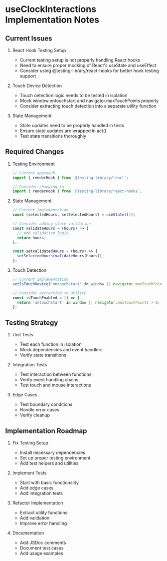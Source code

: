 # useClockInteractions Implementation Notes

## Current Issues

1. React Hook Testing Setup
   - Current testing setup is not properly handling React hooks
   - Need to ensure proper mocking of React's useState and useEffect
   - Consider using @testing-library/react-hooks for better hook testing support

2. Touch Device Detection
   - Touch detection logic needs to be tested in isolation
   - Mock window.ontouchstart and navigator.maxTouchPoints properly
   - Consider extracting touch detection into a separate utility function

3. State Management
   - State updates need to be properly handled in tests
   - Ensure state updates are wrapped in act()
   - Test state transitions thoroughly

## Required Changes

1. Testing Environment
   ```javascript
   // Current approach
   import { renderHook } from '@testing-library/react';

   // Consider changing to
   import { renderHook } from '@testing-library/react-hooks';
   ```

2. State Management
   ```javascript
   // Current implementation
   const [selectedHours, setSelectedHours] = useState([]);

   // Consider adding state validation
   const validateHours = (hours) => {
     // Add validation logic
     return hours;
   };
   
   const setValidatedHours = (hours) => {
     setSelectedHours(validateHours(hours));
   };
   ```

3. Touch Detection
   ```javascript
   // Current implementation
   setIsTouchDevice('ontouchstart' in window || navigator.maxTouchPoints > 0);

   // Consider extracting to utility
   const isTouchEnabled = () => {
     return 'ontouchstart' in window || navigator.maxTouchPoints > 0;
   };
   ```

## Testing Strategy

1. Unit Tests
   - Test each function in isolation
   - Mock dependencies and event handlers
   - Verify state transitions

2. Integration Tests
   - Test interaction between functions
   - Verify event handling chains
   - Test touch and mouse interactions

3. Edge Cases
   - Test boundary conditions
   - Handle error cases
   - Verify cleanup

## Implementation Roadmap

1. Fix Testing Setup
   - Install necessary dependencies
   - Set up proper testing environment
   - Add test helpers and utilities

2. Implement Tests
   - Start with basic functionality
   - Add edge cases
   - Add integration tests

3. Refactor Implementation
   - Extract utility functions
   - Add validation
   - Improve error handling

4. Documentation
   - Add JSDoc comments
   - Document test cases
   - Add usage examples
